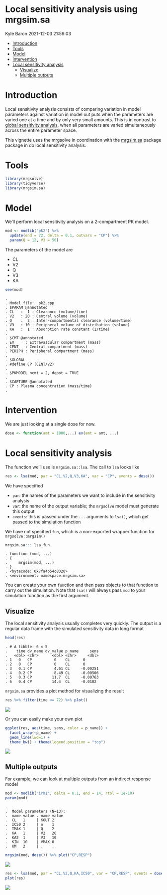 Local sensitivity analysis using mrgsim.sa
================
Kyle Baron
2021-12-03 21:59:03

-   [Introduction](#introduction)
-   [Tools](#tools)
-   [Model](#model)
-   [Intervention](#intervention)
-   [Local sensitivity analysis](#local-sensitivity-analysis)
    -   [Visualize](#visualize)
    -   [Multiple outputs](#multiple-outputs)

# Introduction

Local sensitivity analysis consists of comparing variation in model
parameters against variation in model out puts when the parameters are
varied one at a time and by only very small amounts. This is in contrast
to [global sensitivity analysis](global-sensobol.md), when all
parameters are varied simultaneously across the entire parameter space.

This vignette uses the mrgsolve in coordination with the
[mrgsim.sa](https://cran.r-project.org/package=mrgsim.sa) package
package in do local sensitivity analysis.

# Tools

``` r
library(mrgsolve)
library(tidyverse)
library(mrgsim.sa)
```

# Model

We’ll perform local sensitivity analysis on a 2-compartment PK model.

``` r
mod <- modlib("pk2") %>%
  update(end = 72, delta = 0.1, outvars = "CP") %>% 
  param(Q = 12, V3 = 50)
```

The parameters of the model are

-   CL
-   V2
-   Q
-   V3
-   KA

``` r
see(mod)
```

    . 
    . Model file:  pk2.cpp 
    . $PARAM @annotated
    . CL   :  1 : Clearance (volume/time)
    . V2   : 20 : Central volume (volume)
    . Q    :  2 : Inter-compartmental clearance (volume/time)
    . V3   : 10 : Peripheral volume of distribution (volume)
    . KA   :  1 : Absorption rate constant (1/time)
    . 
    . $CMT @annotated
    . EV     : Extravascular compartment (mass)
    . CENT   : Central compartment (mass)
    . PERIPH : Peripheral compartment (mass) 
    . 
    . $GLOBAL
    . #define CP (CENT/V2)
    . 
    . $PKMODEL ncmt = 2, depot = TRUE
    . 
    . $CAPTURE @annotated
    . CP : Plasma concentration (mass/time)
    . 

# Intervention

We are just looking at a single dose for now.

``` r
dose <- function(amt = 1000,...) ev(amt = amt, ...)
```

# Local sensitivity analysis

The function we’ll use is `mrgsim.sa::lsa`. The call to `lsa` looks like

``` r
res <- lsa(mod, par = "CL,V2,Q,V3,KA", var = "CP", events = dose())
```

We have specified

-   `par`: the names of the parameters we want to include in the
    sensitivity analysis
-   `var`: the name of the output variable; the `mrgsolve` model must
    generate this output
-   `events`: this is passed under the `...` arguments to `lsa()`, which
    get passed to the simulation function

We have not specified `fun`, which is a non-exported wrapper function
for `mrgsolve::mrgsim()`

``` r
mrgsim.sa:::.lsa_fun
```

    . function (mod, ...) 
    . {
    .     mrgsim(mod, ...)
    . }
    . <bytecode: 0x7fa4b54c8320>
    . <environment: namespace:mrgsim.sa>

You can create your own `fun`ction and then pass objects to that
function to carry out the simulation. Note that `lsa()` will always pass
`mod` to your simulation function as the first argument.

## Visualize

The local sensitivity analysis usually completes very quickly. The
output is a regular data frame with the simulated sensitivity data in
long format

``` r
head(res)
```

    . # A tibble: 6 × 5
    .    time dv_name dv_value p_name     sens
    .   <dbl> <chr>      <dbl> <chr>     <dbl>
    . 1   0   CP          0    CL      0      
    . 2   0   CP          0    CL      0      
    . 3   0.1 CP          4.61 CL     -0.00251
    . 4   0.2 CP          8.49 CL     -0.00506
    . 5   0.3 CP         11.7  CL     -0.00763
    . 6   0.4 CP         14.4  CL     -0.0102

`mrgsim.sa` provides a plot method for visualizing the result

``` r
res %>% filter(time <= 72) %>% plot()
```

![](img/local-saunnamed-chunk-8-1.png)<!-- -->

Or you can easily make your own plot

``` r
ggplot(res, aes(time, sens, color = p_name)) + 
  facet_wrap(~p_name) + 
  geom_line(lwd=1) + 
  theme_bw() + theme(legend.position = "top")
```

![](img/local-saunnamed-chunk-9-1.png)<!-- -->

## Multiple outputs

For example, we can look at multiple outputs from an indirect response
model

``` r
mod <- modlib("irm1", delta = 0.1, end = 14, rtol = 1e-10) 
param(mod)
```

    . 
    .  Model parameters (N=13):
    .  name value . name value
    .  CL   1     | KOUT 2    
    .  IC50 2     | n    1    
    .  IMAX 1     | Q    2    
    .  KA   1     | V2   20   
    .  KA2  1     | V3   10   
    .  KIN  10    | VMAX 0    
    .  KM   2     | .    .

``` r
mrgsim(mod, dose()) %>% plot("CP,RESP")
```

![](img/local-saunnamed-chunk-10-1.png)<!-- -->

``` r
res <- lsa(mod, par = "CL,V2,Q,KA,IC50", var = "CP,RESP", events = dose())
plot(res)
```

![](img/local-saunnamed-chunk-10-2.png)<!-- -->

